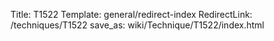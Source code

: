 Title: T1522
Template: general/redirect-index
RedirectLink: /techniques/T1522
save_as: wiki/Technique/T1522/index.html